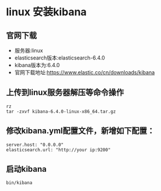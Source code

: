# linux 安装kibana
## 官网下载
- 服务器:linux
- elasticsearch版本:elasticsearch-6.4.0
- kibana版本为:6.4.0
- 官网下载地址:https://www.elastic.co/cn/downloads/kibana
## 上传到linux服务器解压等命令操作
```
rz 
tar -zxvf kibana-6.4.0-linux-x86_64.tar.gz
```
## 修改kibana.yml配置文件，新增如下配置：
```
server.host: "0.0.0.0"
elasticsearch.url: "http://your ip:9200"
```
## 启动kibana
```
bin/kibana
```
